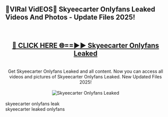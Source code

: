 <h2>🔴VIRal VidEOS🔴 Skyeecarter Onlyfans Leaked Videos And Photos - Update Files 2025!</h2>
<br>
<div align="center">
<h2><a href="https://virallinks.top/Hdb6NB" rel="nofollow">🔴 CLICK HERE 🌐==►► Skyeecarter Onlyfans Leaked</a></h2>
<br>
Get Skyeecarter Onlyfans Leaked and all content. Now you can access all videos and pictures of Skyeecarter Onlyfans Leaked. New Updated Files 2025!
<br>
<br>
<a href="https://virallinks.top/Hdb6NB" rel="nofollow" data-target="animated-image.originalLink"><img src="https://i.imgur.com/dJHk4Zq.gif)" alt="Skyeecarter Onlyfans Leaked" style="max-width: 100%; display: inline-block;" data-target="animated-image.originalImage"></a>
</div>
<br>
skyeecarter onlyfans leak<br>
skyeecarter leaked onlyfans